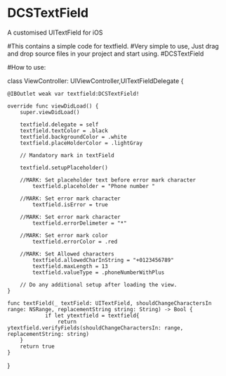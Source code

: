 # DCSTextField
A customised UITextField for iOS 

#This contains a simple code for textfield. #Very simple to use, Just drag and drop source files in your project and start using. #DCSTextField

#How to use:

class ViewController: UIViewController,UITextFieldDelegate {
    
    
    @IBOutlet weak var textfield:DCSTextField!

    override func viewDidLoad() {
        super.viewDidLoad()
        
        textfield.delegate = self
        textfield.textColor = .black
        textfield.backgroundColor = .white
        textfield.placeHolderColor = .lightGray
        
        // Mandatory mark in textField
        
        textfield.setupPlaceholder()
        
        //MARK: Set placeholder text before error mark character
            textfield.placeholder = "Phone number "
        
        //MARK: Set error mark character
            textfield.isError = true
        
        //MARK: Set error mark character
            textfield.errorDelimeter = "*"
    
        //MARK: Set error mark color
            textfield.errorColor = .red
        
        //MARK: Set Allowed characters
            textfield.allowedCharInString = "+0123456789"
            textfield.maxLength = 13
            textfield.valueType = .phoneNumberWithPlus
        
        // Do any additional setup after loading the view.
    }

    func textField(_ textField: UITextField, shouldChangeCharactersIn range: NSRange, replacementString string: String) -> Bool {
                if let ytextfield = textfield{
                    return ytextfield.verifyFields(shouldChangeCharactersIn: range, replacementString: string)
        }
        return true
    }



}
